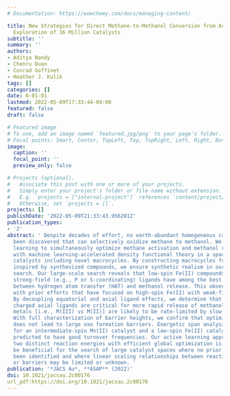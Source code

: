 ```yaml
---
# Documentation: https://wowchemy.com/docs/managing-content/

title: New Strategies for Direct Methane-to-Methanol Conversion from Active Learning
  Exploration of 16 Million Catalysts
subtitle: ''
summary: ''
authors:
- Aditya Nandy
- Chenru Duan
- Conrad Goffinet
- Heather J. Kulik
tags: []
categories: []
date: 0-01-01
lastmod: 2022-05-09T17:33:44-04:00
featured: false
draft: false

# Featured image
# To use, add an image named `featured.jpg/png` to your page's folder.
# Focal points: Smart, Center, TopLeft, Top, TopRight, Left, Right, BottomLeft, Bottom, BottomRight.
image:
  caption: ''
  focal_point: ''
  preview_only: false

# Projects (optional).
#   Associate this post with one or more of your projects.
#   Simply enter your project's folder or file name without extension.
#   E.g. `projects = ["internal-project"]` references `content/project/deep-learning/index.md`.
#   Otherwise, set `projects = []`.
projects: []
publishDate: '2022-05-09T21:33:43.956201Z'
publication_types:
- '2'
abstract: ' Despite decades of effort, no earth-abundant homogeneous catalysts have
  been discovered that can selectively oxidize methane to methanol. We exploit active
  learning to simultaneously optimize methane activation and methanol release calculated
  with machine learning-accelerated density functional theory in a space of 16 M candidate
  catalysts including novel macrocycles. By constructing macrocycles from fragments
  inspired by synthesized compounds, we ensure synthetic realism in our computational
  search. Our large-scale search reveals that low-spin Fe(II) compounds paired with
  strong-field (e.g., P or S-coordinating) ligands have among the best energetic tradeoffs
  between hydrogen atom transfer (HAT) and methanol release. This observation contrasts
  with prior efforts that have focused on high-spin Fe(II) with weak-field ligands.
  By decoupling equatorial and axial ligand effects, we determine that negatively
  charged axial ligands are critical for more rapid release of methanol and that higher-valency
  metals [i.e., M(III) vs M(II)] are likely to be rate-limited by slow methanol release.
  With full characterization of barrier heights, we confirm that optimizing for HAT
  does not lead to large oxo formation barriers. Energetic span analysis reveals designs
  for an intermediate-spin Mn(II) catalyst and a low-spin Fe(II) catalyst that are
  predicted to have good turnover frequencies. Our active learning approach to optimize
  two distinct reaction energies with efficient global optimization is expected to
  be beneficial for the search of large catalyst spaces where no prior designs have
  been identified and where linear scaling relationships between reaction energies
  or barriers may be limited or unknown. '
publication: '*JACS Au*, **ASAP** (2022)'
doi: 10.1021/jacsau.2c00176
url_pdf:https://doi.org/10.1021/jacsau.2c00176
---
```

